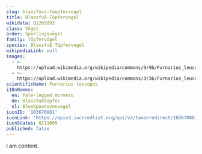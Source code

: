 ```yaml
---
slug: blassfuss-toepfervogel
title: Blassfuß-Töpfervogel
wikidata: Q1265893
class: Vögel
order: Sperlingsvögel
family: Töpfervögel
species: Blassfuß-Töpfervogel
wikipediaLink: null
images:
  - >-
    https://upload.wikimedia.org/wikipedia/commons/9/9b/Furnarius_leucopus_assimilis_-_Pale-legged_hornero;_Riachuelo,_Rio_Grande_do_Norte,_Brazil.jpg
  - >-
    https://upload.wikimedia.org/wikipedia/commons/3/36/Furnarius_leucopus_(14894575089).jpg
scientificName: Furnarius leucopus
i18nNames:
  en: Pale-legged Hornero
  de: Blassfußtöpfer
  nl: Bleekpootovenvogel
iucnID: '103670881'
iucnLink: 'https://apiv3.iucnredlist.org/api/v3/taxonredirect/103670881'
iucnStatus: Q211005
published: false
---
```


I am content.
